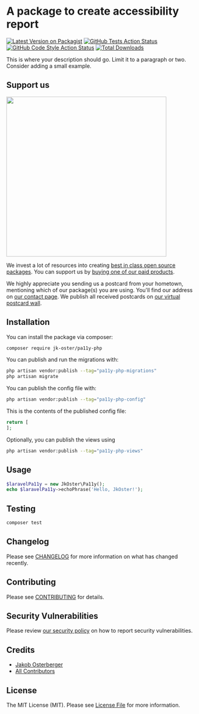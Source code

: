 # A package to create accessibility report

[![Latest Version on Packagist](https://img.shields.io/packagist/v/jk-oster/pa11y-php.svg?style=flat-square)](https://packagist.org/packages/jk-oster/pa11y-php)
[![GitHub Tests Action Status](https://img.shields.io/github/actions/workflow/status/jk-oster/pa11y-php/run-tests.yml?branch=main&label=tests&style=flat-square)](https://github.com/jk-oster/pa11y-php/actions?query=workflow%3Arun-tests+branch%3Amain)
[![GitHub Code Style Action Status](https://img.shields.io/github/actions/workflow/status/jk-oster/pa11y-php/fix-php-code-style-issues.yml?branch=main&label=code%20style&style=flat-square)](https://github.com/jk-oster/pa11y-php/actions?query=workflow%3A"Fix+PHP+code+style+issues"+branch%3Amain)
[![Total Downloads](https://img.shields.io/packagist/dt/jk-oster/pa11y-php.svg?style=flat-square)](https://packagist.org/packages/jk-oster/pa11y-php)

This is where your description should go. Limit it to a paragraph or two. Consider adding a small example.

## Support us

[<img src="https://github-ads.s3.eu-central-1.amazonaws.com/pa11y-php.jpg?t=1" width="419px" />](https://spatie.be/github-ad-click/pa11y-php)

We invest a lot of resources into creating [best in class open source packages](https://spatie.be/open-source). You can support us by [buying one of our paid products](https://spatie.be/open-source/support-us).

We highly appreciate you sending us a postcard from your hometown, mentioning which of our package(s) you are using. You'll find our address on [our contact page](https://spatie.be/about-us). We publish all received postcards on [our virtual postcard wall](https://spatie.be/open-source/postcards).

## Installation

You can install the package via composer:

```bash
composer require jk-oster/pa11y-php
```

You can publish and run the migrations with:

```bash
php artisan vendor:publish --tag="pa11y-php-migrations"
php artisan migrate
```

You can publish the config file with:

```bash
php artisan vendor:publish --tag="pa11y-php-config"
```

This is the contents of the published config file:

```php
return [
];
```

Optionally, you can publish the views using

```bash
php artisan vendor:publish --tag="pa11y-php-views"
```

## Usage

```php
$laravelPa11y = new JkOster\Pa11y();
echo $laravelPa11y->echoPhrase('Hello, JkOster!');
```

## Testing

```bash
composer test
```

## Changelog

Please see [CHANGELOG](CHANGELOG.md) for more information on what has changed recently.

## Contributing

Please see [CONTRIBUTING](CONTRIBUTING.md) for details.

## Security Vulnerabilities

Please review [our security policy](../../security/policy) on how to report security vulnerabilities.

## Credits

- [Jakob Osterberger](https://github.com/jk-oster)
- [All Contributors](../../contributors)

## License

The MIT License (MIT). Please see [License File](LICENSE.md) for more information.
